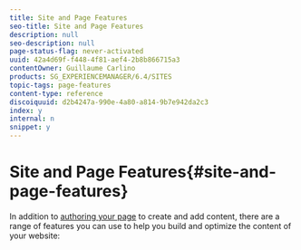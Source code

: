 ```yaml
---
title: Site and Page Features
seo-title: Site and Page Features
description: null
seo-description: null
page-status-flag: never-activated
uuid: 42a4d69f-f448-4f81-aef4-2b8b866715a3
contentOwner: Guillaume Carlino
products: SG_EXPERIENCEMANAGER/6.4/SITES
topic-tags: page-features
content-type: reference
discoiquuid: d2b4247a-990e-4a80-a814-9b7e942da2c3
index: y
internal: n
snippet: y
---
```


# Site and Page Features{#site-and-page-features}

In addition to [authoring your page](../../../sites/authoring/using/page-authoring.md) to create and add content, there are a range of features you can use to help you build and optimize the content of your website:
